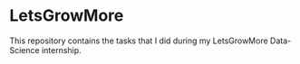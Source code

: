 # LetsGrowMore
This repository contains the tasks that I did during my LetsGrowMore Data-Science internship.
